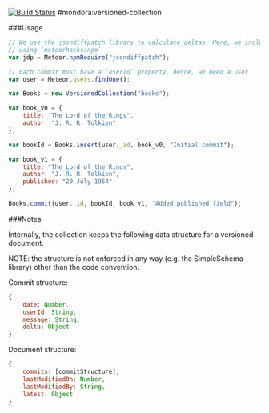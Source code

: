 [![Build Status](https://travis-ci.org/mondora/mondora-versioned-collection.svg?branch=master)](https://travis-ci.org/mondora/mondora-versioned-collection)
#mondora:versioned-collection

###Usage

```js
// We use the jsondiffpatch library to calculate deltas. Here, we include it
// using `meteorhacks:npm`
var jdp = Meteor.npmRequire("jsondiffpatch");

// Each commit must have a `userId` property, hence, we need a user
var user = Meteor.users.findOne();

var Books = new VersionedCollection("books");

var book_v0 = {
    title: "The Lord of the Rings",
    author: "J. R. R. Tolkien"
};

var bookId = Books.insert(user._id, book_v0, "Initial commit");

var book_v1 = {
    title: "The Lord of the Rings",
    author: "J. R. R. Tolkien",
    published: "29 July 1954"
};

Books.commit(user._id, bookId, book_v1, "Added published field");
```

###Notes

Internally, the collection keeps the following data structure for a versioned
document.

NOTE: the structure is not enforced in any way (e.g. the SimpleSchema library)
other than the code convention.

Commit structure:

```js
{
    date: Number,
    userId: String,
    message: String,
    delta: Object
}
```

Document structure:

```js
{
    commits: [commitStructure],
    lastModifiedOn: Number,
    lastModifiedBy: String,
    latest: Object
}
```
